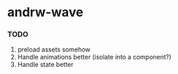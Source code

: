 # andrw-wave

### TODO

1. preload assets somehow
1. Handle animations better (isolate into a component?)
1. Handle state better
